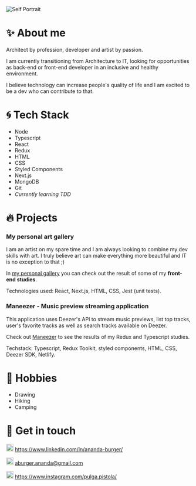 <img src="https://ik.imagekit.io/z9fjicafx6e/Pages/prof-compr_Y-eYrXo3zdV.jpg?updatedAt=1628716701256" alt="Self Portrait"/>

# :sparkles: About me
Architect by profession, developer and artist by passion.

I am currently transitioning from Architecture to IT, looking for opportunities as back-end or front-end developer in an inclusive and healthy environment.

I believe technology can increase people's quality of life and I am excited to be a dev who can contribute to that.


# :cyclone: Tech Stack
- Node
- Typescript
- React
- Redux
- HTML
- CSS
- Styled Components
- Next.js
- MongoDB
- Git
- _Currently learning TDD_

# :fire: Projects
### My personal art gallery
 I am an artist on my spare time and I am always looking to combine my dev skills with art. I truly believe art can make everything more beautiful and IT is no exception to that ;)
 
In [my personal gallery](https://ma-galerie.netlify.app/) you can check out the result of some of my **front-end studies**.

Technologies used: React, Next.js, HTML, CSS, Jest (unit tests).

### Maneezer - Music preview streaming application
  This application uses Deezer's API to stream music previews, list top tracks, user's favorite tracks as well as search tracks available on Deezer.

  Check out [Maneezer](https:maneezer.netlify.app/) to see the results of my Redux and Typescript studies.

  Techstack: Typescript, Redux Toolkit, styled components, HTML, CSS, Deezer SDK, Netlify.

# :fish_cake: Hobbies
- Drawing
- Hiking
- Camping

# :speech_balloon: Get in touch
<img src="https://ik.imagekit.io/z9fjicafx6e/Media_Icons/linkedin_q6B9kqCmgY.png?updatedAt=1628720021987" alt="LinkedIn logo" height="20px"/>  https://www.linkedin.com/in/ananda-burger/

<img src="https://ik.imagekit.io/z9fjicafx6e/Media_Icons/email_15c-n7fKo.jpeg?updatedAt=1628720021953" alt="Email logo" height="20px"/>  aburger.ananda@gmail.com

<img src="https://ik.imagekit.io/z9fjicafx6e/Media_Icons/instagram_Ookm0B7fpuM.jpeg?updatedAt=1628720021975" alt="Instagram logo" height="20px"/>  https://www.instagram.com/pulga.pistola/
